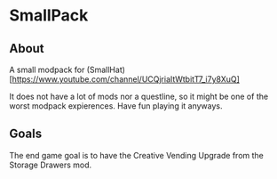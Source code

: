 # SmallPack

## About

A small modpack for (SmallHat)[https://www.youtube.com/channel/UCQjriaItWtbitT7_i7y8XuQ]

It does not have a lot of mods nor a questline, so it might be one of the worst modpack expierences.
Have fun playing it anyways.

## Goals

The end game goal is to have the Creative Vending Upgrade from the Storage Drawers mod.
